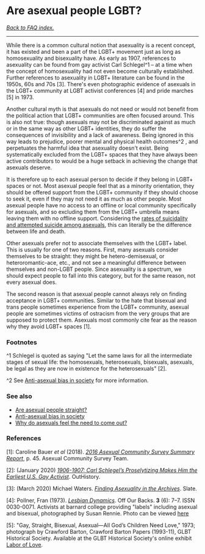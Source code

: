 # Are asexual people LGBT?

[*Back to FAQ index.*](https://github.com/MissTeapot/LGBT-Wikis/blob/main/github_wiki/asexuality/faq.md)

---

While there is a common cultural notion that asexuality is a recent concept, it has existed and been a part of the LGBT+ movement just as long as homosexuality and bisexuality have. As early as 1907, references to asexuality can be found from gay activist Carl Schlegel^1 – at a time when the concept of homosexuality had not even become culturally established. Further references to asexuality in LGBT+ literature can be found in the 1950s, 60s and 70s [3]. There's even photographic evidence of asexuals in the LGBT+ community at LGBT activist conferences [4] and pride marches [5] in 1973.

Another cultural myth is that asexuals do not need or would not benefit from the political action that LGBT+ communities are often focused around. This is also not true: though asexuals may not be discriminated against as much or in the same way as other LGBT+ identities, they do suffer the consequences of invisibility and a lack of awareness. Being ignored in this way leads to prejudice, poorer mental and physical health outcomes^2 , and perpetuates the harmful idea that asexuality doesn't exist. Being systematically excluded from the LGBT+ spaces that they have always been active contributors to would be a huge setback in achieving the change that asexuals deserve.

It is therefore up to each asexual person to decide if they belong in LGBT+ spaces or not. Most asexual people feel that as a minority orientation, they should be offered support from the LGBT+ community if they should choose to seek it, even if they may not need it as much as other people. Most asexual people have no access to an offline or local community specifically for asexuals, and so excluding them from the LGBT+ umbrella means leaving them with no offline support. Considering the [rates of suicidality and attempted suicide among asexuals](https://github.com/MissTeapot/LGBT-Wikis/blob/main/github_wiki/asexuality/anti_ace_bias.md), this can literally be the difference between life and death.

Other asexuals prefer not to associate themselves with the LGBT+ label. This is usually for one of two reasons. First, many asexuals consider themselves to be straight: they might be hetero-demisexual, or heteroromantic-ace, etc., and not see a meaningful difference between themselves and non-LGBT people. Since asexuality is a spectrum, we should expect people to fall into this category, but for the same reason, not every asexual does.

The second reason is that asexual people cannot always rely on finding acceptance in LGBT+ communities. Similar to the hate that bisexual and trans people sometimes experience from the LGBT+ community, asexual people are sometimes victims of ostracism from the very groups that are supposed to protect them. Asexuals most commonly cite fear as the reason why they avoid LGBT+ spaces [1].

### Footnotes

^1 Schlegel is quoted as saying "Let the same laws for all the intermediate stages of sexual life: the homosexuals, heterosexuals, bisexuals, asexuals, be legal as they are now in existence for the heterosexuals" [2].

^2 See [Anti-asexual bias in society](https://github.com/MissTeapot/LGBT-Wikis/blob/main/github_wiki/asexuality/anti_ace_bias.md) for more information.

### See also

* [Are asexual people straight?](https://github.com/MissTeapot/LGBT-Wikis/blob/main/github_wiki/asexuality/faq#wiki_.2022_are_asexual_people_straight.3f.md)
* [Anti-asexual bias in society](https://github.com/MissTeapot/LGBT-Wikis/blob/main/github_wiki/asexuality/anti_ace_bias.md)
* [Why do asexuals feel the need to come out?](https://github.com/MissTeapot/LGBT-Wikis/blob/main/github_wiki/asexuality/faq/why_do_asexuals_come_out.md)

### References

[1]: Caroline Bauer *et al* (2018). [*2016 Asexual Community Survey Summary Report*](https://asexualcensus.files.wordpress.com/2018/11/2016_ace_community_survey_report.pdf), p. 45. Asexual Community Survey Team.

[2]: (January 2020) [*1906-1907: Carl Schlegel’s Proselytizing Makes Him the Earliest U.S. Gay Activist*](http://outhistory.org/exhibits/show/schlegel/contents). OutHistory.

[3]: (March 2020) Michael Waters. [*Finding Asexuality in the Archives*](https://slate.com/human-interest/2020/03/asexuality-history-internet-identity-queer-archive.html#as-oil-cpc-custom-third-parties). Slate.

[4]: Pollner, Fran (1973). [*Lesbian Dynamics*](https://www.jstor.org/stable/25783532?seq=1). Off Our Backs. **3** (6): 7–7. ISSN 0030-0071. Activists at barnard college providing "labels" including asexual and bisexual, photographed by Susan Rennie. Photo can be viewed [here](https://historicallyace.tumblr.com/post/175693812642/a-place-to-be-panace-christopherokamoto)

[5]: "Gay, Straight, Bisexual, Asexual—All God’s Children Need Love," 1973; photograph by Crawford Barton, Crawford Barton Papers (1993-11), GLBT Historical Society. Available at the GLBT Historical Society's online exhibit [Labor of Love](https://www.glbthistory.org/labor-of-love).